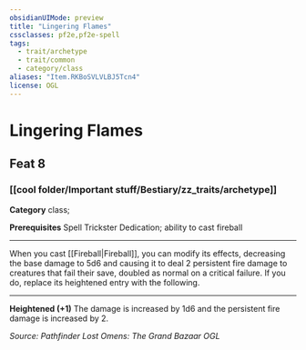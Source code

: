 ```yaml
---
obsidianUIMode: preview
title: "Lingering Flames"
cssclasses: pf2e,pf2e-spell
tags:
  - trait/archetype
  - trait/common
  - category/class
aliases: "Item.RKBoSVLVLBJ5Tcn4"
license: OGL
---
```

# Lingering Flames
## Feat 8
### [[cool folder/Important stuff/Bestiary/zz_traits/archetype]]

**Category** class; 



**Prerequisites** Spell Trickster Dedication; ability to cast fireball
* * *
When you cast [[Fireball|Fireball]], you can modify its effects, decreasing the base damage to 5d6 and causing it to deal 2 persistent fire damage to creatures that fail their save, doubled as normal on a critical failure. If you do, replace its heightened entry with the following.

* * *

**Heightened (+1)** The damage is increased by 1d6 and the persistent fire damage is increased by 2.

*Source: Pathfinder Lost Omens: The Grand Bazaar*
*OGL*